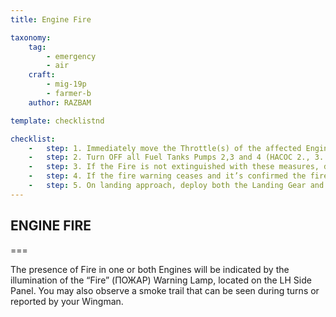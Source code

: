 ```yaml
---
title: Engine Fire

taxonomy:
    tag:
        - emergency
        - air
    craft: 
        - mig-19p
        - farmer-b
    author: RAZBAM

template: checklistnd

checklist:
    -   step: 1. Immediately move the Throttle(s) of the affected Engine(s) to the STOP (СТОП)position and close the Fuel Shut-Off Valve(s) (ПЕРЕКРЫВНОЙ КРАН) by using the respective Switch in the same LH Side panel.
    -   step: 2. Turn OFF all Fuel Tanks Pumps 2,3 and 4 (НАСОС 2., 3. & 4. ГО БАКА). Fuel tank pump 1 (НАСОС 1. ГО БАКА) should remain on unless both Engines are on Fire. 
    -   step: 3. If the Fire is not extinguished with these measures, decrease IAS 400 kph or lower and operate the “Fire Extinguisher” (ОГНЕТУШИТЕЛЬ) Button. The Engines can´t be re-started after this. If the Fire remains after this then eject. 
    -   step: 4. If the fire warning ceases and it’s confirmed the fire is extinguished, then immediately return to the airbase where possible. <br />NOTE- If there is smoke in the cockpit, jettison the canopy (АВАР. СБРОС ФОНАРЯ) while flying below 2,000 meters and at speed below 450 kph.
    -   step: 5. On landing approach, deploy both the Landing Gear and Flaps (АВАР. ШАССИ И АВАР. ЗАКР) using the emergency procedures and jettison the Canopy (АВАР. СБРОС ФОНАРЯ). If you plan to land without the Landing Gear, ensure that you jettison all external stores (АВАР. СБРОС ПОДВЕСОК).
---
```


## ENGINE FIRE

===

The presence of Fire in one or both Engines will be indicated by the illumination of the “Fire” (ПОЖАР) Warning Lamp, located on the LH Side Panel.  You may also observe a smoke trail that can be seen during turns or reported by your Wingman. 
